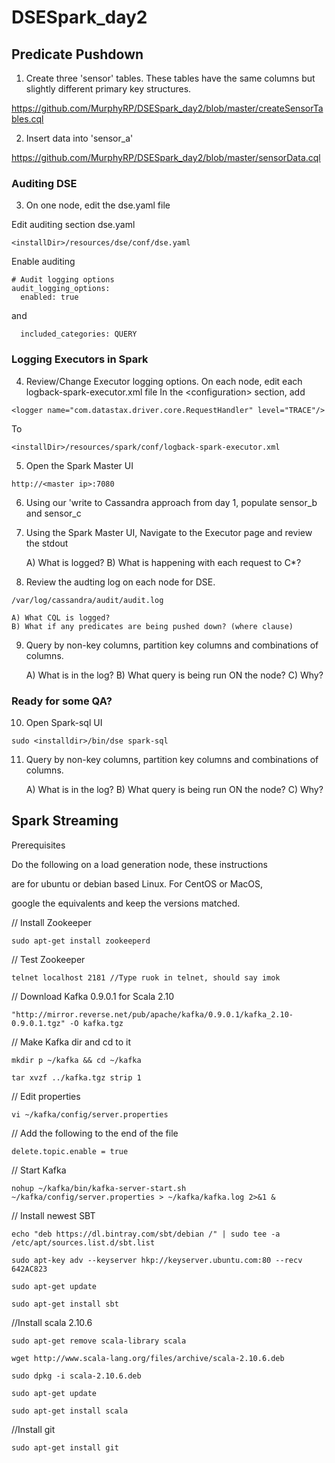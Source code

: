 # DSESpark_day2

## Predicate Pushdown

1) Create three 'sensor' tables. These tables have the same columns but slightly different primary key structures.

https://github.com/MurphyRP/DSESpark_day2/blob/master/createSensorTables.cql

2) Insert data into 'sensor_a'

https://github.com/MurphyRP/DSESpark_day2/blob/master/sensorData.cql

### Auditing DSE

3) On one node, edit the dse.yaml file 

Edit auditing section
dse.yaml
```
<installDir>/resources/dse/conf/dse.yaml
```
Enable auditing
```
# Audit logging options
audit_logging_options:
  enabled: true
```
and
```
  included_categories: QUERY
```
### Logging Executors in Spark

4) Review/Change Executor logging options. On each node, edit each logback-spark-executor.xml file
In the \<configuration\> section, add
```
<logger name="com.datastax.driver.core.RequestHandler" level="TRACE"/>
```
To
```
<installDir>/resources/spark/conf/logback-spark-executor.xml
```

5) Open the Spark Master UI
```
http://<master ip>:7080
```

6) Using our 'write to Cassandra approach from day 1, populate sensor_b and sensor_c

7) Using the Spark Master UI, Navigate to the Executor page and review the stdout

    A) What is logged?
    B) What is happening with each request to C*?
  
8) Review the audting log on each node for DSE.
```
/var/log/cassandra/audit/audit.log
```

    A) What CQL is logged?
    B) What if any predicates are being pushed down? (where clause)
  
9) Query by non-key columns, partition key columns and combinations of columns.

    A) What is in the log?
    B) What query is being run ON the node?
    C) Why?

### Ready for some QA? 


10) Open Spark-sql UI
```
sudo <installdir>/bin/dse spark-sql
```
11) Query by non-key columns, partition key columns and combinations of columns.

    A) What is in the log?
    B) What query is being run ON the node?
    C) Why?



## Spark Streaming

Prerequisites

Do the following on a load generation node, these instructions

are for ubuntu or debian based Linux. For CentOS or MacOS,

google the equivalents and keep the versions matched.

// Install Zookeeper

```
sudo apt-get install zookeeperd
```

// Test Zookeeper

```
telnet localhost 2181 //Type ruok in telnet, should say imok
```

// Download Kafka 0.9.0.1 for Scala 2.10

```
"http://mirror.reverse.net/pub/apache/kafka/0.9.0.1/kafka_2.10-0.9.0.1.tgz" -O kafka.tgz
```


// Make Kafka dir and cd to it
```
mkdir ­p ~/kafka && cd ~/kafka
```

```
tar ­xvzf ../kafka.tgz ­­strip 1
```

// Edit properties

```
vi ~/kafka/config/server.properties
```

// Add the following to the end of the file
```
delete.topic.enable = true
```
// Start Kafka
```
nohup ~/kafka/bin/kafka-server-start.sh ~/kafka/config/server.properties > ~/kafka/kafka.log 2>&1 &

```

// Install newest SBT
```
echo "deb https://dl.bintray.com/sbt/debian /" | sudo tee -a /etc/apt/sources.list.d/sbt.list
```

```
sudo apt-key adv --keyserver hkp://keyserver.ubuntu.com:80 --recv 642AC823
```

```
sudo apt-get update
```
```
sudo apt-get install sbt
```
//Install scala 2.10.6
```
sudo apt-get remove scala-library scala

wget http://www.scala-lang.org/files/archive/scala-2.10.6.deb

sudo dpkg -i scala-2.10.6.deb

sudo apt-get update

sudo apt-get install scala
```
//Install git

```
sudo apt-get install git
```
